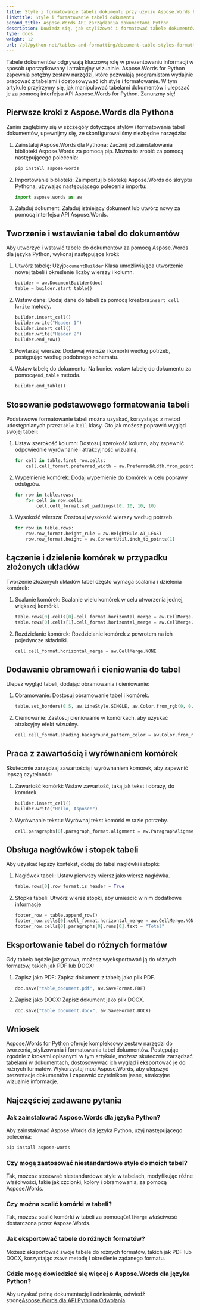 ```yaml
---
title: Style i formatowanie tabeli dokumentu przy użyciu Aspose.Words Python
linktitle: Style i formatowanie tabeli dokumentu
second_title: Aspose.Words API zarządzania dokumentami Python
description: Dowiedz się, jak stylizować i formatować tabele dokumentów za pomocą Aspose.Words dla Pythona. Twórz, dostosowuj i eksportuj tabele za pomocą przewodników krok po kroku i przykładów kodu. Ulepsz swoje prezentacje dokumentów już dziś!
type: docs
weight: 12
url: /pl/python-net/tables-and-formatting/document-table-styles-formatting/
---
```


Tabele dokumentów odgrywają kluczową rolę w prezentowaniu informacji w sposób uporządkowany i atrakcyjny wizualnie. Aspose.Words for Python zapewnia potężny zestaw narzędzi, które pozwalają programistom wydajnie pracować z tabelami i dostosowywać ich style i formatowanie. W tym artykule przyjrzymy się, jak manipulować tabelami dokumentów i ulepszać je za pomocą interfejsu API Aspose.Words for Python. Zanurzmy się!

## Pierwsze kroki z Aspose.Words dla Pythona

Zanim zagłębimy się w szczegóły dotyczące stylów i formatowania tabel dokumentów, upewnijmy się, że skonfigurowaliśmy niezbędne narzędzia:

1. Zainstaluj Aspose.Words dla Pythona: Zacznij od zainstalowania biblioteki Aspose.Words za pomocą pip. Można to zrobić za pomocą następującego polecenia:
   
    ```bash
    pip install aspose-words
    ```

2. Importowanie biblioteki: Zaimportuj bibliotekę Aspose.Words do skryptu Pythona, używając następującego polecenia importu:

    ```python
    import aspose.words as aw
    ```

3. Załaduj dokument: Załaduj istniejący dokument lub utwórz nowy za pomocą interfejsu API Aspose.Words.

## Tworzenie i wstawianie tabel do dokumentów

Aby utworzyć i wstawić tabele do dokumentów za pomocą Aspose.Words dla języka Python, wykonaj następujące kroki:

1.  Utwórz tabelę: Użyj`DocumentBuilder` Klasa umożliwiająca utworzenie nowej tabeli i określenie liczby wierszy i kolumn.

    ```python
    builder = aw.DocumentBuilder(doc)
    table = builder.start_table()
    ```

2.  Wstaw dane: Dodaj dane do tabeli za pomocą kreatora`insert_cell` I`write` metody.

    ```python
    builder.insert_cell()
    builder.write("Header 1")
    builder.insert_cell()
    builder.write("Header 2")
    builder.end_row()
    ```

3. Powtarzaj wiersze: Dodawaj wiersze i komórki według potrzeb, postępując według podobnego schematu.

4.  Wstaw tabelę do dokumentu: Na koniec wstaw tabelę do dokumentu za pomocą`end_table` metoda.

    ```python
    builder.end_table()
    ```

## Stosowanie podstawowego formatowania tabeli

 Podstawowe formatowanie tabeli można uzyskać, korzystając z metod udostępnianych przez`Table` I`Cell` klasy. Oto jak możesz poprawić wygląd swojej tabeli:

1. Ustaw szerokość kolumn: Dostosuj szerokość kolumn, aby zapewnić odpowiednie wyrównanie i atrakcyjność wizualną.

    ```python
    for cell in table.first_row.cells:
        cell.cell_format.preferred_width = aw.PreferredWidth.from_points(100)
    ```

2. Wypełnienie komórek: Dodaj wypełnienie do komórek w celu poprawy odstępów.

    ```python
    for row in table.rows:
        for cell in row.cells:
            cell.cell_format.set_paddings(10, 10, 10, 10)
    ```

3. Wysokość wiersza: Dostosuj wysokość wierszy według potrzeb.

    ```python
    for row in table.rows:
        row.row_format.height_rule = aw.HeightRule.AT_LEAST
        row.row_format.height = aw.ConvertUtil.inch_to_points(1)
    ```

## Łączenie i dzielenie komórek w przypadku złożonych układów

Tworzenie złożonych układów tabel często wymaga scalania i dzielenia komórek:

1. Scalanie komórek: Scalanie wielu komórek w celu utworzenia jednej, większej komórki.

    ```python
    table.rows[0].cells[0].cell_format.horizontal_merge = aw.CellMerge.FIRST
    table.rows[0].cells[1].cell_format.horizontal_merge = aw.CellMerge.PREVIOUS
    ```

2. Rozdzielanie komórek: Rozdzielanie komórek z powrotem na ich pojedyncze składniki.

    ```python
    cell.cell_format.horizontal_merge = aw.CellMerge.NONE
    ```

## Dodawanie obramowań i cieniowania do tabel

Ulepsz wygląd tabeli, dodając obramowania i cieniowanie:

1. Obramowanie: Dostosuj obramowanie tabel i komórek.

    ```python
    table.set_borders(0.5, aw.LineStyle.SINGLE, aw.Color.from_rgb(0, 0, 0))
    ```

2. Cieniowanie: Zastosuj cieniowanie w komórkach, aby uzyskać atrakcyjny efekt wizualny.

    ```python
    cell.cell_format.shading.background_pattern_color = aw.Color.from_rgb(230, 230, 230)
    ```

## Praca z zawartością i wyrównaniem komórek

Skutecznie zarządzaj zawartością i wyrównaniem komórek, aby zapewnić lepszą czytelność:

1. Zawartość komórki: Wstaw zawartość, taką jak tekst i obrazy, do komórek.

    ```python
    builder.insert_cell()
    builder.write("Hello, Aspose!")
    ```

2. Wyrównanie tekstu: Wyrównaj tekst komórki w razie potrzeby.

    ```python
    cell.paragraphs[0].paragraph_format.alignment = aw.ParagraphAlignment.CENTER
    ```

## Obsługa nagłówków i stopek tabeli

Aby uzyskać lepszy kontekst, dodaj do tabel nagłówki i stopki:

1. Nagłówek tabeli: Ustaw pierwszy wiersz jako wiersz nagłówka.

    ```python
    table.rows[0].row_format.is_header = True
    ```

2. Stopka tabeli: Utwórz wiersz stopki, aby umieścić w nim dodatkowe informacje

    ```python
    footer_row = table.append_row()
    footer_row.cells[0].cell_format.horizontal_merge = aw.CellMerge.NONE
    footer_row.cells[0].paragraphs[0].runs[0].text = "Total"
    ```
	
## Eksportowanie tabel do różnych formatów

Gdy tabela będzie już gotowa, możesz wyeksportować ją do różnych formatów, takich jak PDF lub DOCX:

1. Zapisz jako PDF: Zapisz dokument z tabelą jako plik PDF.

    ```python
    doc.save("table_document.pdf", aw.SaveFormat.PDF)
    ```

2. Zapisz jako DOCX: Zapisz dokument jako plik DOCX.

    ```python
    doc.save("table_document.docx", aw.SaveFormat.DOCX)
    ```
	
## Wniosek

Aspose.Words for Python oferuje kompleksowy zestaw narzędzi do tworzenia, stylizowania i formatowania tabel dokumentów. Postępując zgodnie z krokami opisanymi w tym artykule, możesz skutecznie zarządzać tabelami w dokumentach, dostosowywać ich wygląd i eksportować je do różnych formatów. Wykorzystaj moc Aspose.Words, aby ulepszyć prezentacje dokumentów i zapewnić czytelnikom jasne, atrakcyjne wizualnie informacje.

## Najczęściej zadawane pytania

### Jak zainstalować Aspose.Words dla języka Python?

Aby zainstalować Aspose.Words dla języka Python, użyj następującego polecenia: 

```bash
pip install aspose-words
```

### Czy mogę zastosować niestandardowe style do moich tabel?

Tak, możesz stosować niestandardowe style w tabelach, modyfikując różne właściwości, takie jak czcionki, kolory i obramowania, za pomocą Aspose.Words.

### Czy można scalić komórki w tabeli?

 Tak, możesz scalić komórki w tabeli za pomocą`CellMerge` właściwość dostarczona przez Aspose.Words.

### Jak eksportować tabele do różnych formatów?

 Możesz eksportować swoje tabele do różnych formatów, takich jak PDF lub DOCX, korzystając z`save` metodę i określenie żądanego formatu.

### Gdzie mogę dowiedzieć się więcej o Aspose.Words dla języka Python?

 Aby uzyskać pełną dokumentację i odniesienia, odwiedź stronę[Aspose.Words dla API Pythona Odwołania](https://reference.aspose.com/words/python-net/).
